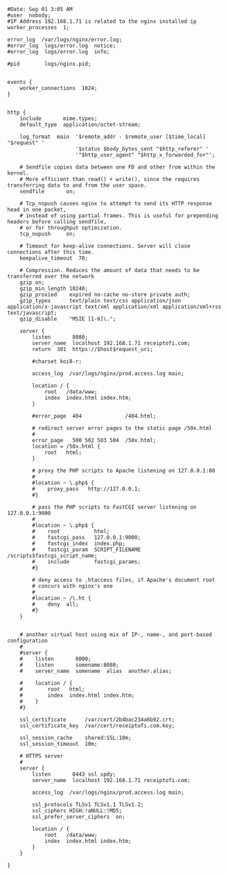     #Date: Sep 01 3:05 AM
    #user  nobody;
    #IP Address 192.168.1.71 is related to the nginx installed ip 
    worker_processes  1;

    error_log  /var/logs/nginx/error.log;
    #error_log  logs/error.log  notice;
    #error_log  logs/error.log  info;

    #pid        logs/nginx.pid;


    events {
        worker_connections  1024;
    }


    http {
        include       mime.types;
        default_type  application/octet-stream;

        log_format  main  '$remote_addr - $remote_user [$time_local] "$request" '
                          '$status $body_bytes_sent "$http_referer" '
                          '"$http_user_agent" "$http_x_forwarded_for"';

        # Sendfile copies data between one FD and other from within the kernel.
        # More efficient than read() + write(), since the requires transferring data to and from the user space.
        sendfile       on;

        # Tcp_nopush causes nginx to attempt to send its HTTP response head in one packet,
        # instead of using partial frames. This is useful for prepending headers before calling sendfile,
        # or for throughput optimization.
        tcp_nopush     on;

        # Timeout for keep-alive connections. Server will close connections after this time.
        keepalive_timeout  70;

        # Compression. Reduces the amount of data that needs to be transferred over the network
        gzip on;
        gzip_min_length 10240;
        gzip_proxied    expired no-cache no-store private auth;
        gzip_types      text/plain text/css application/json application/x-javascript text/xml application/xml application/xml+rss text/javascript;
        gzip_disable    "MSIE [1-6]\.";

        server {
            listen       8080;
            server_name  localhost 192.168.1.71 receiptofi.com;
            return  301  https://$host$request_uri; 

            #charset koi8-r;

            access_log  /var/logs/nginx/prod.access.log main;

            location / {
                root   /data/www;
                index  index.html index.htm;
            }

            #error_page  404              /404.html;

            # redirect server error pages to the static page /50x.html
            #
            error_page   500 502 503 504  /50x.html;
            location = /50x.html {
                root   html;
            }

            # proxy the PHP scripts to Apache listening on 127.0.0.1:80
            #
            #location ~ \.php$ {
            #    proxy_pass   http://127.0.0.1;
            #}

            # pass the PHP scripts to FastCGI server listening on 127.0.0.1:9000
            #
            #location ~ \.php$ {
            #    root           html;
            #    fastcgi_pass   127.0.0.1:9000;
            #    fastcgi_index  index.php;
            #    fastcgi_param  SCRIPT_FILENAME  /scripts$fastcgi_script_name;
            #    include        fastcgi_params;
            #}

            # deny access to .htaccess files, if Apache's document root
            # concurs with nginx's one
            #
            #location ~ /\.ht {
            #    deny  all;
            #}
        }


        # another virtual host using mix of IP-, name-, and port-based configuration
        #
        #server {
        #    listen       8000;
        #    listen       somename:8080;
        #    server_name  somename  alias  another.alias;

        #    location / {
        #        root   html;
        #        index  index.html index.htm;
        #    }
        #}

        ssl_certificate      /var/cert/2b4bac234a6b92.crt;
        ssl_certificate_key  /var/cert/receiptofi.com.key;

        ssl_session_cache    shared:SSL:10m;
        ssl_session_timeout  10m;

        # HTTPS server
        #
        server {
            listen       8443 ssl spdy;
            server_name  localhost 192.168.1.71 receiptofi.com;

            access_log  /var/logs/nginx/prod.access.log main;        

            ssl_protocols TLSv1 TLSv1.1 TLSv1.2;
            ssl_ciphers HIGH:!aNULL:!MD5;
            ssl_prefer_server_ciphers  on;

            location / {
                root   /data/www;
                index  index.html index.htm;
            }
        }

    }
